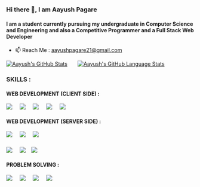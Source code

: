 ### Hi there 👋, I am Aayush Pagare
#### I am a student currently pursuing my undergraduate in Computer Science and Engineering and also a Competitive Programmer and a Full Stack Web Developer
- 📫 Reach Me : aayushpagare21@gmail.com 
&nbsp; 
&nbsp; 

 [![Aayush's GitHub Stats](https://github-readme-stats.vercel.app/api/?username=aayushpagare21-compcoder&count_private=true&theme=tokyonight&showicons=true)]() &nbsp; &nbsp; &nbsp;
[![Aayush's GitHub Language Stats](https://github-readme-stats.vercel.app/api/top-langs/?username=aayushpagare21-compcoder&langs_count=5&theme=tokyonight)]()

  ### SKILLS :

 #### WEB DEVELOPMENT (CLIENT SIDE) : 
 ![](https://img.shields.io/badge/_ReactJs_-informational?style=flat&logo=react&logoColor=black&color=61DBFB) &nbsp; &nbsp; ![](https://img.shields.io/badge/_JavaScript_-informational?style=flat&logo=javascript&logoColor=white&color=f7df1e) &nbsp; &nbsp; ![](https://img.shields.io/badge/-_HTML_-informational?style=flat&logo=html5&logoColor=white&color=ff0000) &nbsp; &nbsp;  ![](https://img.shields.io/badge/-_CSS_-informational?style=flat&logo=CSS3&logoColor=white&color=3e295c) &nbsp; &nbsp;  ![](https://img.shields.io/badge/_BootStrap_-informational?style=flat&logo=Bootstrap&logoColor=white&color=3e295c) &nbsp; &nbsp;  
 

#### WEB DEVELOPMENT (SERVER SIDE) :    
![](https://img.shields.io/badge/_mongodb_-informational?style=flat&logo=mongodb&logoColor=white&color=013220) &nbsp; &nbsp; ![](https://img.shields.io/badge/_ExperssJS_-informational?style=flat&logo=express&logoColor=white&color=b30000) &nbsp; &nbsp; ![](https://img.shields.io/badge/_NodeJS_-informational?style=flat&logo=javascript&logoColor=white&color=303030) &nbsp; &nbsp; 
###
### 
 ![](https://img.shields.io/badge/_mysql_-informational?style=flat&logo=mysql&logoColor=white&color=3e295c) &nbsp; &nbsp; ![](https://img.shields.io/badge/_php_-informational?style=flat&logo=php&logoColor=white&color=800080) &nbsp; &nbsp;![](https://img.shields.io/badge/_xampp_-informational?style=flat&logo=xampp&logoColor=white&color=FF7F50)  
 


 
#### PROBLEM SOLVING : 
![](https://img.shields.io/badge/++14_-informational?style=flat&logo=C&logoColor=white&color=3e295c) &nbsp; &nbsp; ![](https://img.shields.io/badge/_STL_-informational?style=flat&logo=c&logoColor=white&color=ff0000) &nbsp; &nbsp; ![](https://img.shields.io/badge/_Data_Structures_-informational?style=flat&logo=c&logoColor=white&color=3e295c)  &nbsp; &nbsp; ![](https://img.shields.io/badge/_Algorithms_-informational?style=flat&logo=c&logoColor=white&color=ff0000)  




